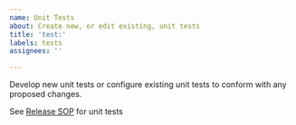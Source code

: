 ```yaml
---
name: Unit Tests
about: Create new, or edit existing, unit tests
title: 'test:'
labels: tests
assignees: ''

---
```


Develop new unit tests or configure existing unit tests to conform with any proposed changes.

See [Release SOP](https://stateofwa.sharepoint.com/:w:/r/sites/DOH-Center-for-Data-Science/Shared%20Documents/Surveillance_Group/Data_Integration_and_Quality_Assurance/Sequencing%20Team/Trainings%20and%20Guides/Release%20Cycle%20SOP.docx?d=w68c0e491eff94d06bbd9d93047c88577&csf=1&web=1&e=CHCm8A) for unit tests
